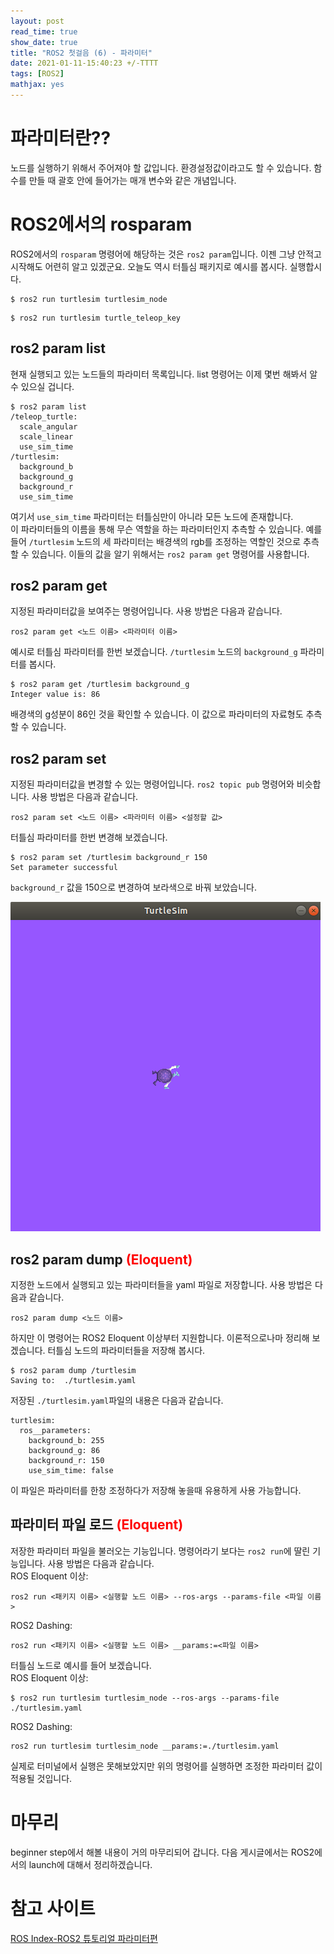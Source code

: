 ```yaml
---
layout: post
read_time: true
show_date: true
title: "ROS2 첫걸음 (6) - 파라미터"
date: 2021-01-11-15:40:23 +/-TTTT
tags: [ROS2]
mathjax: yes
---
```

# 파라미터란??
노드를 실행하기 위해서 주어져야 할 값입니다. 환경설정값이라고도 할 수 있습니다. 함수를 만들 때 괄호 안에 들어가는 매개 변수와 같은 개념입니다. 

# ROS2에서의 rosparam
ROS2에서의 `rosparam` 명령어에 해당하는 것은 `ros2 param`입니다. 이젠 그냥 안적고 시작해도 어련히 알고 있겠군요. 오늘도 역시 터틀심 패키지로 예시를 봅시다. 실행합시다.
```
$ ros2 run turtlesim turtlesim_node
```
```
$ ros2 run turtlesim turtle_teleop_key
```

## ros2 param list
현재 실행되고 있는 노드들의 파라미터 목록입니다. list 명령어는 이제 몇번 해봐서 알 수 있으실 겁니다.
```
$ ros2 param list
/teleop_turtle:
  scale_angular
  scale_linear
  use_sim_time
/turtlesim:
  background_b
  background_g
  background_r
  use_sim_time
```
여기서 `use_sim_time` 파라미터는 터틀심만이 아니라 모든 노드에 존재합니다.  
이 파라미터들의 이름을 통해 무슨 역할을 하는 파라미터인지 추측할 수 있습니다. 예를 들어 `/turtlesim` 노드의 세 파라미터는 배경색의 rgb를 조정하는 역할인 것으로 추측할 수 있습니다. 이들의 값을 알기 위해서는 `ros2 param get` 명령어를 사용합니다.

## ros2 param get
지정된 파라미터값을 보여주는 명령어입니다. 사용 방법은 다음과 같습니다.
```
ros2 param get <노드 이름> <파라미터 이름>
```
예시로 터틀심 파라미터를 한번 보겠습니다. `/turtlesim` 노드의 `background_g` 파라미터를 봅시다.
```
$ ros2 param get /turtlesim background_g
Integer value is: 86
```
배경색의 g성분이 86인 것을 확인할 수 있습니다. 이 값으로 파라미터의 자료형도 추측할 수 있습니다.

## ros2 param set
지정된 파라미터값을 변경할 수 있는 명령어입니다. `ros2 topic pub` 명령어와 비슷합니다. 사용 방법은 다음과 같습니다.
```
ros2 param set <노드 이름> <파라미터 이름> <설정할 값>
```
터틀심 파라미터를 한번 변경해 보겠습니다.
```
$ ros2 param set /turtlesim background_r 150
Set parameter successful
```
`background_r` 값을 150으로 변경하여 보라색으로 바꿔 보았습니다.

![purplesim](/assets/img/ros2/purplesim.png)

## ros2 param dump <span style="color:red">(Eloquent)</span>
지정한 노드에서 실행되고 있는 파라미터들을 yaml 파일로 저장합니다. 사용 방법은 다음과 같습니다.
```
ros2 param dump <노드 이름>
```
하지만 이 명령어는 ROS2 Eloquent 이상부터 지원합니다. 이론적으로나마 정리해 보겠습니다.
터틀심 노드의 파라미터들을 저장해 봅시다.
```
$ ros2 param dump /turtlesim
Saving to:  ./turtlesim.yaml
```
저장된 `./turtlesim.yaml`파일의 내용은 다음과 같습니다.
```
turtlesim:
  ros__parameters:
    background_b: 255
    background_g: 86
    background_r: 150
    use_sim_time: false
```
이 파일은 파라미터를 한창 조정하다가 저장해 놓을때 유용하게 사용 가능합니다.

## 파라미터 파일 로드 <span style="color:red">(Eloquent)</span>
저장한 파라미터 파일을 불러오는 기능입니다. 명령어라기 보다는 `ros2 run`에 딸린 기능입니다. 사용 방법은 다음과 같습니다.  
ROS Eloquent 이상:
```
ros2 run <패키지 이름> <실행할 노드 이름> --ros-args --params-file <파일 이름>
```
ROS2 Dashing:
```
ros2 run <패키지 이름> <실행할 노드 이름> __params:=<파일 이름>
```
터틀심 노드로 예시를 들어 보겠습니다.  
ROS Eloquent 이상:
```
$ ros2 run turtlesim turtlesim_node --ros-args --params-file ./turtlesim.yaml
```
ROS2 Dashing:
```
ros2 run turtlesim turtlesim_node __params:=./turtlesim.yaml
```
실제로 터미널에서 실행은 못해보았지만 위의 명령어를 실행하면 조정한 파라미터 값이 적용될 것입니다.

# 마무리
beginner step에서 해볼 내용이 거의 마무리되어 갑니다. 다음 게시글에서는 ROS2에서의 launch에 대해서 정리하겠습니다.

# 참고 사이트
[ROS Index-ROS2 튜토리얼 파라미터편](https://index.ros.org/doc/ros2/Tutorials/Parameters/Understanding-ROS2-Parameters/#id9)

